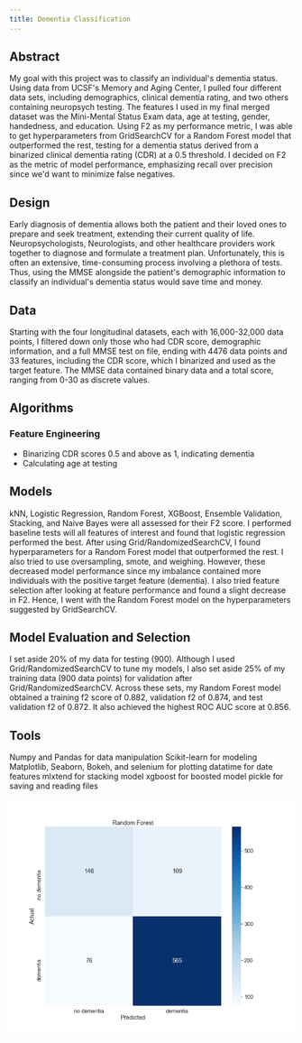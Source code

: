```yaml
---
title: Dementia Classification
---
```


## Abstract
My goal with this project was to classify an individual's dementia status. Using data from UCSF's Memory and Aging Center, I pulled four different data sets, including demographics, clinical dementia rating, and two others containing neuropsych testing. The features I used in my final merged dataset was the Mini-Mental Status Exam data, age at testing, gender, handedness, and education. Using F2 as my performance metric, I was able to get hyperparameters from GridSearchCV for a Random Forest model that outperformed the rest, testing for a dementia status derived from a binarized clinical dementia rating (CDR) at a 0.5 threshold. I decided on F2 as the metric of model performance, emphasizing recall over precision since we'd want to minimize false negatives. 

## Design
Early diagnosis of dementia allows both the patient and their loved ones to prepare and seek treatment, extending their current quality of life. Neuropsychologists, Neurologists, and other healthcare providers work together to diagnose and formulate a treatment plan. Unfortunately, this is often an extensive, time-consuming process involving a plethora of tests. Thus, using the MMSE alongside the patient's demographic information to classify an individual's dementia status would save time and money. 



## Data
Starting with the four longitudinal datasets, each with 16,000-32,000 data points, I filtered down only those who had CDR score, demographic information, and a full MMSE test on file, ending with 4476 data points and 33 features, including the CDR score, which I binarized and used as the target feature. The MMSE data contained binary data and a total score, ranging from 0-30 as discrete values. 

## Algorithms
### Feature Engineering

- Binarizing CDR scores 0.5 and above as 1, indicating dementia
- Calculating age at testing 


## Models

kNN, Logistic Regression, Random Forest, XGBoost, Ensemble Validation, Stacking, and Naive Bayes were all assessed for their F2 score. I performed baseline tests will all features of interest and found that logistic regression performed the best. After using Grid/RandomizedSearchCV, I found hyperparameters for a Random Forest model that outperformed the rest. I also tried to use oversampling, smote, and weighing. However, these decreased model performance since my imbalance contained more individuals with the positive target feature (dementia). I also tried feature selection after looking at feature performance and found a slight decrease in F2. Hence, I went with the Random Forest model on the hyperparameters suggested by GridSearchCV. 

## Model Evaluation and Selection

I set aside 20% of my data for testing (900). Although I used Grid/RandomizedSearchCV to tune my models, I also set aside 25% of my training data (900 data points) for validation after Grid/RandomizedSearchCV. Across these sets, my Random Forest model obtained a training f2 score of 0.882, validation f2 of 0.874, and test validation f2 of 0.872. It also achieved the highest ROC AUC score at 0.856. 

## Tools


Numpy and Pandas for data manipulation
Scikit-learn for modeling
Matplotlib, Seaborn, Bokeh, and selenium for plotting
datatime for date features
mlxtend for stacking model
xgboost for boosted model
pickle for saving and reading files


![image](https://github.com/ClaytonYoung/ClaytonYoung.github.io/blob/master/assets/Metis/Classification/forest_confusion.png)
